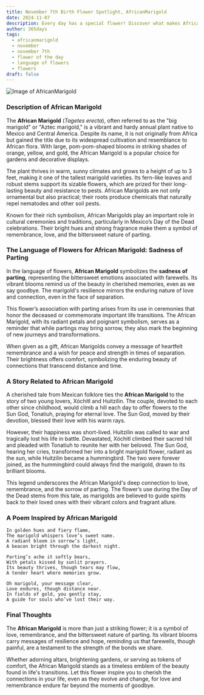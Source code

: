 ```yaml
---
title: November 7th Birth Flower Spotlight, AfricanMarigold
date: 2024-11-07
description: Every day has a special flower! Discover what makes AfricanMarigold unique as today’s birth flower and its symbolic meaning.
author: 365days
tags:
  - africanmarigold
  - november
  - november 7th
  - flower of the day
  - language of flowers
  - flowers
draft: false
---
```


![Image of AfricanMarigold](https://cdn.pixabay.com/photo/2022/07/03/14/40/marigold-7299451_640.jpg#center)


### Description of African Marigold

The **African Marigold** (_Tagetes erecta_), often referred to as the "big marigold" or "Aztec marigold," is a vibrant and hardy annual plant native to Mexico and Central America. Despite its name, it is not originally from Africa but gained the title due to its widespread cultivation and resemblance to African flora. With large, pom-pom-shaped blooms in striking shades of orange, yellow, and gold, the African Marigold is a popular choice for gardens and decorative displays.

The plant thrives in warm, sunny climates and grows to a height of up to 3 feet, making it one of the tallest marigold varieties. Its fern-like leaves and robust stems support its sizable flowers, which are prized for their long-lasting beauty and resistance to pests. African Marigolds are not only ornamental but also practical; their roots produce chemicals that naturally repel nematodes and other soil pests.

Known for their rich symbolism, African Marigolds play an important role in cultural ceremonies and traditions, particularly in Mexico’s Day of the Dead celebrations. Their bright hues and strong fragrance make them a symbol of remembrance, love, and the bittersweet nature of parting.

### The Language of Flowers for African Marigold: Sadness of Parting

In the language of flowers, **African Marigold** symbolizes the **sadness of parting**, representing the bittersweet emotions associated with farewells. Its vibrant blooms remind us of the beauty in cherished memories, even as we say goodbye. The marigold's resilience mirrors the enduring nature of love and connection, even in the face of separation.

This flower’s association with parting arises from its use in ceremonies that honor the deceased or commemorate important life transitions. The African Marigold, with its radiant petals and poignant symbolism, serves as a reminder that while partings may bring sorrow, they also mark the beginning of new journeys and transformations.

When given as a gift, African Marigolds convey a message of heartfelt remembrance and a wish for peace and strength in times of separation. Their brightness offers comfort, symbolizing the enduring beauty of connections that transcend distance and time.

### A Story Related to African Marigold

A cherished tale from Mexican folklore ties the **African Marigold** to the story of two young lovers, Xóchitl and Huitzilin. The couple, devoted to each other since childhood, would climb a hill each day to offer flowers to the Sun God, Tonatiuh, praying for eternal love. The Sun God, moved by their devotion, blessed their love with his warm rays.

However, their happiness was short-lived. Huitzilin was called to war and tragically lost his life in battle. Devastated, Xóchitl climbed their sacred hill and pleaded with Tonatiuh to reunite her with her beloved. The Sun God, hearing her cries, transformed her into a bright marigold flower, radiant as the sun, while Huitzilin became a hummingbird. The two were forever joined, as the hummingbird could always find the marigold, drawn to its brilliant blooms.

This legend underscores the African Marigold's deep connection to love, remembrance, and the sorrow of parting. The flower’s use during the Day of the Dead stems from this tale, as marigolds are believed to guide spirits back to their loved ones with their vibrant colors and fragrant allure.

### A Poem Inspired by African Marigold

```
In golden hues and fiery flame,  
The marigold whispers love’s sweet name.  
A radiant bloom in sorrow’s light,  
A beacon bright through the darkest night.  

Parting’s ache it softly bears,  
With petals kissed by sunlit prayers.  
Its beauty thrives, though tears may flow,  
A tender heart where memories grow.  

Oh marigold, your message clear,  
Love endures, though distance near.  
In fields of gold, you gently stay,  
A guide for souls who’ve lost their way.  
```

### Final Thoughts

The **African Marigold** is more than just a striking flower; it is a symbol of love, remembrance, and the bittersweet nature of parting. Its vibrant blooms carry messages of resilience and hope, reminding us that farewells, though painful, are a testament to the strength of the bonds we share.

Whether adorning altars, brightening gardens, or serving as tokens of comfort, the African Marigold stands as a timeless emblem of the beauty found in life's transitions. Let this flower inspire you to cherish the connections in your life, even as they evolve and change, for love and remembrance endure far beyond the moments of goodbye.
